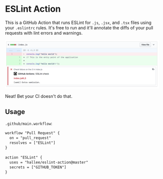 # ESLint Action

This is a GitHub Action that runs ESLint for `.js`, `.jsx`, and `.tsx` files using your `.eslintrc` rules. It's free to run and it'll annotate the diffs of your pull requests with lint errors and warnings.

![](screenshots/annotation.png)

Neat! Bet your CI doesn't do that.

## Usage

`.github/main.workflow`:

```hcl
workflow "Pull Request" {
  on = "pull_request"
  resolves = ["ESLint"]
}

action "ESLint" {
  uses = "hallee/eslint-action@master"
  secrets = ["GITHUB_TOKEN"]
}
```